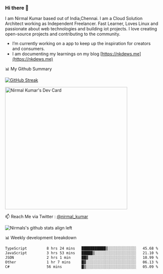 ### Hi there 👋

 I am Nirmal Kumar based out of India,Chennai. I am a Cloud Solution Architect working as Independent Freelancer. Fast Learner, Loves Linux and passionate about web technologies and building iot projects. I love creating open-source projects and contributing to the community.

- I’m currently working on a app to keep up the inspiration for creators and consumers.
- I am documenting my learnings on my blog [https://nkdews.me](https://nkdews.me)


📊 My Github Summary

[![GitHub Streak](https://github-readme-streak-stats.herokuapp.com?user=nk-gears&theme=dark&hide_border=true&date_format=M%20j%5B%2C%20Y%5D)](https://git.io/streak-stats)

<a href="https://app.daily.dev/nirmal_kumar"><img src="https://api.daily.dev/devcards/a16cfcf02d384b16b41de71ce4d1d811.png?r=8ve" width="400" alt="Nirmal Kumar's Dev Card"/></a>

📫 Reach Me via  Twitter : [@nirmal_kumar](https://twitter.com/nirmal_kumar)

![Nirmals's github stats align left](https://github-readme-stats.vercel.app/api?username=nk-gears&show_icons=true)


📊 Weekly development breakdown

<!--START_SECTION:waka-->

```txt
TypeScript         8 hrs 24 mins   ███████████▒░░░░░░░░░░░░░   45.68 %
JavaScript         3 hrs 53 mins   █████▒░░░░░░░░░░░░░░░░░░░   21.10 %
JSON               2 hrs 1 min     ██▓░░░░░░░░░░░░░░░░░░░░░░   10.99 %
Other              1 hr 7 mins     █▓░░░░░░░░░░░░░░░░░░░░░░░   06.13 %
C#                 56 mins         █▒░░░░░░░░░░░░░░░░░░░░░░░   05.09 %
```

<!--END_SECTION:waka-->


